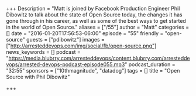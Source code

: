 +++
Description = "Matt is joined by Facebook Production Engineer Phil Dibowitz to talk about the state of Open Source today, the changes it has gone through in his career, as well as some of the best ways to get started in the world of Open Source."
aliases = ["/55"]
author = "Matt"
categories = []
date = "2016-01-20T17:56:53-06:00"
episode = "55"
friendly = "open-source"
guests = ["pdibowitz"]
images = ["http://arresteddevops.com/img/social/fb/open-source.png"]
news_keywords = []
podcast = "https://media.blubrry.com/arresteddevops/content.blubrry.com/arresteddevops/arrested-devops-podcast-episode055.mp3"
podcast_duration = "32:55"
sponsors = ["10thmagnitude", "datadog"]
tags = []
title = "Open Source with Phil Dibowitz"

+++
